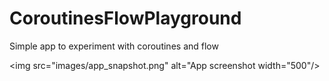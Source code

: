 # CoroutinesFlowPlayground

Simple app to experiment with coroutines and flow

<img src="images/app_snapshot.png" alt="App screenshot width="500"/>
